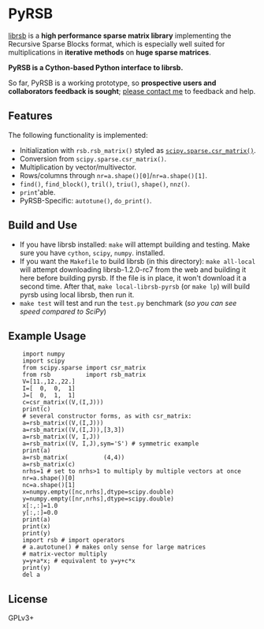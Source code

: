 
# PyRSB

[librsb](http://librsb.sourceforge.net/) is a **high performance sparse matrix
library** implementing the Recursive Sparse Blocks format,
which is especially well suited for
multiplications in **iterative methods** on **huge sparse matrices**.

**PyRSB is a Cython-based Python interface to librsb.**

So far, PyRSB is a working prototype, so **prospective users and collaborators feedback is sought**; [please contact me](http://librsb.sourceforge.net/#a_contacts) to feedback and help.

## Features

The following functionality is implemented:

  * Initialization with `rsb.rsb_matrix()` styled as [`scipy.sparse.csr_matrix()`](https://docs.scipy.org/doc/scipy/reference/sparse.html).
  * Conversion from `scipy.sparse.csr_matrix()`.
  * Multiplication by vector/multivector.
  * Rows/columns through `nr=a.shape()[0]`/`nr=a.shape()[1]`.
  * `find()`, `find_block()`, `tril()`, `triu()`, `shape()`, `nnz()`.
  * `print`'able.
  * PyRSB-Specific: `autotune()`, `do_print()`.

## Build and Use

- If you have librsb installed:
 `make` will attempt building and testing.
  Make sure you have `cython`, `scipy`, `numpy`. installed.
- If you want the `Makefile` to build librsb (in this directory):
 `make all-local` will attempt downloading librsb-1.2.0-rc7 from the 
 web and building it here before building pyrsb.
 If the file is in place, it won't download it a second time.
 After that, `make local-librsb-pyrsb` (or `make lp`) will build pyrsb
 using local librsb, then run it.
- `make test` will test and run the `test.py` benchmark (*so you can see speed compared to SciPy*)

## Example Usage
		import numpy
		import scipy
		from scipy.sparse import csr_matrix
		from rsb          import rsb_matrix
		V=[11.,12.,22.]
		I=[  0,  0,  1]
		J=[  0,  1,  1]
		c=csr_matrix((V,(I,J)))
		print(c)
		# several constructor forms, as with csr_matrix:
		a=rsb_matrix((V,(I,J)))
		a=rsb_matrix((V,(I,J)),[3,3])
		a=rsb_matrix((V, I,J))
		a=rsb_matrix((V, I,J),sym='S') # symmetric example
		print(a)
		a=rsb_matrix(          (4,4))
		a=rsb_matrix(c)
		nrhs=1 # set to nrhs>1 to multiply by multiple vectors at once
		nr=a.shape()[0]
		nc=a.shape()[1]
		x=numpy.empty([nc,nrhs],dtype=scipy.double)
		y=numpy.empty([nr,nrhs],dtype=scipy.double)
		x[:,:]=1.0
		y[:,:]=0.0
		print(a)
		print(x)
		print(y)
		import rsb # import operators
		# a.autotune() # makes only sense for large matrices
		# matrix-vector multiply
		y=y+a*x; # equivalent to y=y+c*x
		print(y)
		del a

## License
GPLv3+
